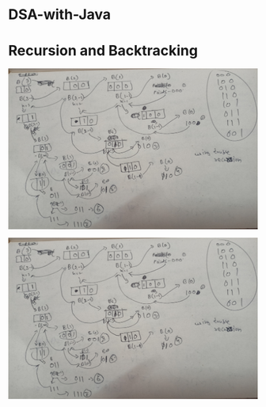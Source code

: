 # DSA-with-Java

# Recursion and Backtracking

![image alt](https://github.com/TEswarreddy/DSA/blob/main/GenerateBinarys%20Using%20Single%20Recursion.jpg?raw=true)

![image alt](https://github.com/TEswarreddy/DSA/blob/main/GenerateBinarys%20Using%20Single%20Recursion.jpg?raw=true)

